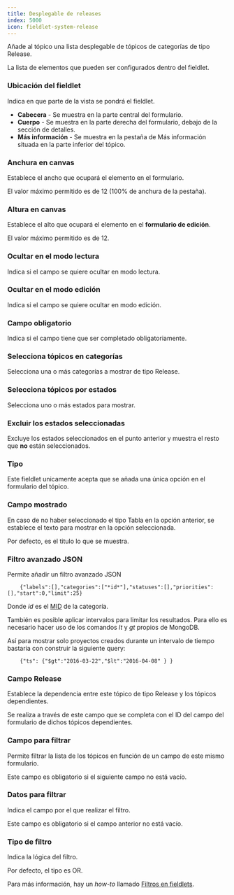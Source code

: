```yaml
---
title: Desplegable de releases
index: 5000
icon: fieldlet-system-release
---
```


Añade al tópico una lista desplegable de tópicos de categorías de tipo Release.

La lista de elementos que pueden ser configurados dentro del fieldlet.

### Ubicación del fieldlet

Indica en que parte de la vista se pondrá el fieldlet.

- **Cabecera** - Se muestra en la parte central del formulario.
- **Cuerpo** - Se muestra en la parte derecha del formulario, debajo de la sección de detalles.
- **Más información** - Se muestra en la pestaña de Más información situada en la parte inferior del tópico.

### Anchura en canvas

Establece el ancho que ocupará el elemento en el formulario.

El valor máximo permitido es de 12 (100% de anchura de la pestaña).

### Altura en canvas

Establece el alto que ocupará el elemento en el **formulario de edición**.

El valor máximo permitido es de 12.

### Ocultar en el modo lectura

Indica si el campo se quiere ocultar en modo lectura.

### Ocultar en el modo edición

Indica si el campo se quiere ocultar en modo edición.

### Campo obligatorio

Indica si el campo tiene que ser completado obligatoriamente.

### Selecciona tópicos en categorías

Selecciona una o más categorías a mostrar de tipo Release.

### Selecciona tópicos por estados

Selecciona uno o más estados para mostrar.

### Excluir los estados seleccionadas

Excluye los estados seleccionados en el punto anterior y muestra el resto que **no** están seleccionados.

### Tipo

Este fieldlet unicamente acepta que se añada una única opción en el formulario del tópico.

### Campo mostrado

En caso de no haber seleccionado el tipo Tabla en la opción anterior, se establece el texto para mostrar en la opción
seleccionada.

Por defecto, es el titulo lo que se muestra.

### Filtro avanzado JSON

Permite añadir un filtro avanzado JSON

        {"labels":[],"categories":["*id*"],"statuses":[],"priorities":[],"start":0,"limit":25}

Donde *id* es el [MID](/concepts/mid) de la categoría.

También es posible aplicar intervalos para limitar los resultados. Para ello es necesario hacer uso de los comandos *lt*
y *gt* propios de MongoDB.

Así para mostrar solo proyectos creados durante un intervalo de tiempo bastaria con construir la siguiente query:

        {"ts": {"$gt":"2016-03-22","$lt":"2016-04-08" } }

### Campo Release

Establece la dependencia entre este tópico de tipo Release y los tópicos dependientes.

Se realiza a través de este campo que se completa con el ID del campo del formulario de dichos tópicos dependientes.

### Campo para filtrar

Permite filtrar la lista de los tópicos en función de un campo de este mismo formulario.

Este campo es obligatorio si el siguiente campo no está vacío.

### Datos para filtrar

Indica el campo por el que realizar el filtro.

Este campo es obligatorio si el campo anterior no está vacío.

### Tipo de filtro

Indica la lógica del filtro.

Por defecto, el tipo es OR.

Para más información, hay un *how-to* llamado [Filtros en fieldlets](/how-to/filter-fieldlet).
